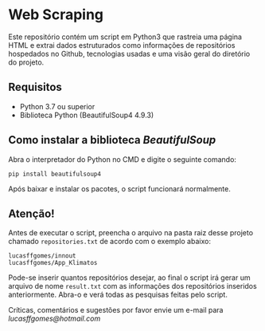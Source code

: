 # Web Scraping
Este repositório contém um script em Python3 que rastreia uma página HTML e extrai dados estruturados como informações de repositórios hospedados no Github, tecnologias usadas e uma visão geral do diretório do projeto.

## Requisitos
- Python 3.7 ou superior
- Biblioteca Python (BeautifulSoup4 4.9.3)

## Como instalar a biblioteca *BeautifulSoup*
Abra o interpretador do Python no CMD e digite o seguinte comando:
```
pip install beautifulsoup4
```
Após baixar e instalar os pacotes, o script funcionará normalmente.

## Atenção!
Antes de executar o script, preencha o arquivo na pasta raiz desse projeto chamado `repositories.txt` de acordo com o exemplo abaixo:
```
lucasffgomes/innout
lucasffgomes/App_Klimatos
```
Pode-se inserir quantos repositórios desejar, ao final o script irá gerar um arquivo de nome `result.txt` com as informações dos repositórios inseridos anteriormente.
Abra-o e verá todas as pesquisas feitas pelo script.

Críticas, comentários e sugestões por favor envie um e-mail para _lucasffgomes@hotmail.com_
